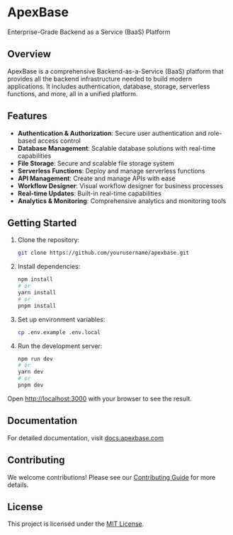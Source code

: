 # ApexBase

Enterprise-Grade Backend as a Service (BaaS) Platform

## Overview

ApexBase is a comprehensive Backend-as-a-Service (BaaS) platform that provides all the backend infrastructure needed to build modern applications. It includes authentication, database, storage, serverless functions, and more, all in a unified platform.

## Features

- **Authentication & Authorization**: Secure user authentication and role-based access control
- **Database Management**: Scalable database solutions with real-time capabilities
- **File Storage**: Secure and scalable file storage system
- **Serverless Functions**: Deploy and manage serverless functions
- **API Management**: Create and manage APIs with ease
- **Workflow Designer**: Visual workflow designer for business processes
- **Real-time Updates**: Built-in real-time capabilities
- **Analytics & Monitoring**: Comprehensive analytics and monitoring tools

## Getting Started

1. Clone the repository:
   ```bash
   git clone https://github.com/yourusername/apexbase.git
   ```

2. Install dependencies:
   ```bash
   npm install
   # or
   yarn install
   # or
   pnpm install
   ```

3. Set up environment variables:
   ```bash
   cp .env.example .env.local
   ```

4. Run the development server:
   ```bash
   npm run dev
   # or
   yarn dev
   # or
   pnpm dev
   ```

Open [http://localhost:3000](http://localhost:3000) with your browser to see the result.

## Documentation

For detailed documentation, visit [docs.apexbase.com](https://docs.apexbase.com)

## Contributing

We welcome contributions! Please see our [Contributing Guide](CONTRIBUTING.md) for more details.

## License

This project is licensed under the [MIT License](LICENSE).
